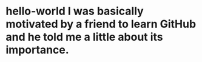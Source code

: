 # hello-world I was basically motivated by a friend to learn GitHub and he told me a little about its importance.
